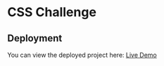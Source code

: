 # CSS Challenge

## Deployment

You can view the deployed project here: [Live Demo](https://css-nerdery-challenge-pucdvm0fo-rafodevs-projects.vercel.app/)
